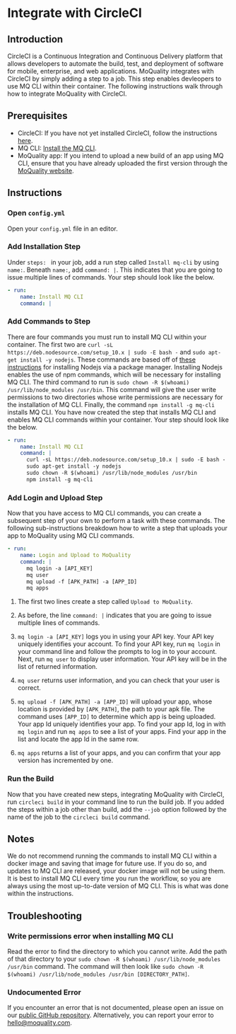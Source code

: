 # Integrate with CircleCI

## Introduction

CircleCI is a Continuous Integration and Continuous Delivery platform that allows developers to automate the build, test, and deployment of software for mobile, enterprise, and web applications. MoQuality integrates with CircleCI by simply adding a step to a job. This step enables devleopers to use MQ CLI within their container. The following instructions walk through how to integrate MoQuality with CircleCI.

## Prerequisites

* CircleCI: If you have not yet installed CircleCI, follow the instructions [here](https://circleci.com/docs/2.0/local-cli/).
* MQ CLI: [Install the MQ CLI](mq-cli.md#installation).
* MoQuality app: If you intend to upload a new build of an app using MQ CLI, ensure that you have already uploaded the first version through the [MoQuality website](https://app.moquality.com/).

## Instructions

### Open `config.yml`

Open your `config.yml` file in an editor.

### Add Installation Step

Under `steps: ` in your job, add a run step called `Install mq-cli` by using `name:`. Beneath `name:`, add `command: |`. This indicates that you are going to issue multiple lines of commands. Your step should look like the below.

``` YAML
- run:
    name: Install MQ CLI
    command: |
```

### Add Commands to Step

There are four commands you must run to install MQ CLI within your container. The first two are `curl -sL https://deb.nodesource.com/setup_10.x | sudo -E bash -` and `sudo apt-get install -y nodejs`. These commands are based off of [these instructions](https://nodejs.org/en/download/package-manager/) for installing Nodejs via a package manager. Installing Nodejs enables the use of npm commands, which will be necessary for installing MQ CLI. The third command to run is `sudo chown -R $(whoami) /usr/lib/node_modules /usr/bin`. This command will give the user write permissions to two directories whose write permissions are necessary for the installation of MQ CLI. Finally, the command `npm install -g mq-cli` installs MQ CLI. You have now created the step that installs MQ CLI and enables MQ CLI commands within your container. Your step should look like the below.

``` YAML
- run:
    name: Install MQ CLI
    command: |
      curl -sL https://deb.nodesource.com/setup_10.x | sudo -E bash -
      sudo apt-get install -y nodejs
      sudo chown -R $(whoami) /usr/lib/node_modules /usr/bin
      npm install -g mq-cli
```

### Add Login and Upload Step

Now that you have access to MQ CLI commands, you can create a subsequent step of your own to perform a task with these commands. The following sub-instructions breakdown how to write a step that uploads your app to MoQuality using MQ CLI commands.

``` YAML
- run:
    name: Login and Upload to MoQuality
    command: |
      mq login -a [API_KEY]
      mq user
      mq upload -f [APK_PATH] -a [APP_ID]
      mq apps
```

1. The first two lines create a step called `Upload to MoQuality`.

2. As before, the line `command: |` indicates that you are going to issue multiple lines of commands.

3. `mq login -a [API_KEY]` logs you in using your API key. Your API key uniquely identifies your account. To find your API key, run `mq login` in your command line and follow the prompts to log in to your account. Next, run `mq user` to display user information. Your API key will be in the list of returned information.

4. `mq user` returns user information, and you can check that your user is correct.

5. `mq upload -f [APK_PATH] -a [APP_ID]` will upload your app, whose location is provided by `[APK_PATH]`, the path to your apk file. The command uses `[APP_ID]` to determine which app is being uploaded. Your app Id uniquely identifies your app. To find your app Id, log in with `mq login` and run `mq apps` to see a list of your apps. Find your app in the list and locate the app Id in the same row.

6. `mq apps` returns a list of your apps, and you can confirm that your app version has incremented by one.

### Run the Build

Now that you have created new steps, integrating MoQuality with CircleCI, run `circleci build` in your command line to run the build job. If you added the steps within a job other than build, add the `--job` option followed by the name of the job to the `circleci build` command.

## Notes

We do not recommend running the commands to install MQ CLI within a docker image and saving that image for future use. If you do so, and updates to MQ CLI are released, your docker image will not be using them. It is best to install MQ CLI every time you run the workflow, so you are always using the most up-to-date version of MQ CLI. This is what was done within the instructions.

## Troubleshooting

### Write permissions error when installing MQ CLI

Read the error to find the directory to which you cannot write. Add the path of that directory to your `sudo chown -R $(whoami) /usr/lib/node_modules /usr/bin` command. The command will then look like `sudo chown -R $(whoami) /usr/lib/node_modules /usr/bin [DIRECTORY_PATH]`.

### Undocumented Error

If you encounter an error that is not documented, please open an issue on our [public GitHub repository](https://github.com/moquality/devcenter/issues). Alternatively, you can report your error to <hello@moquality.com>.